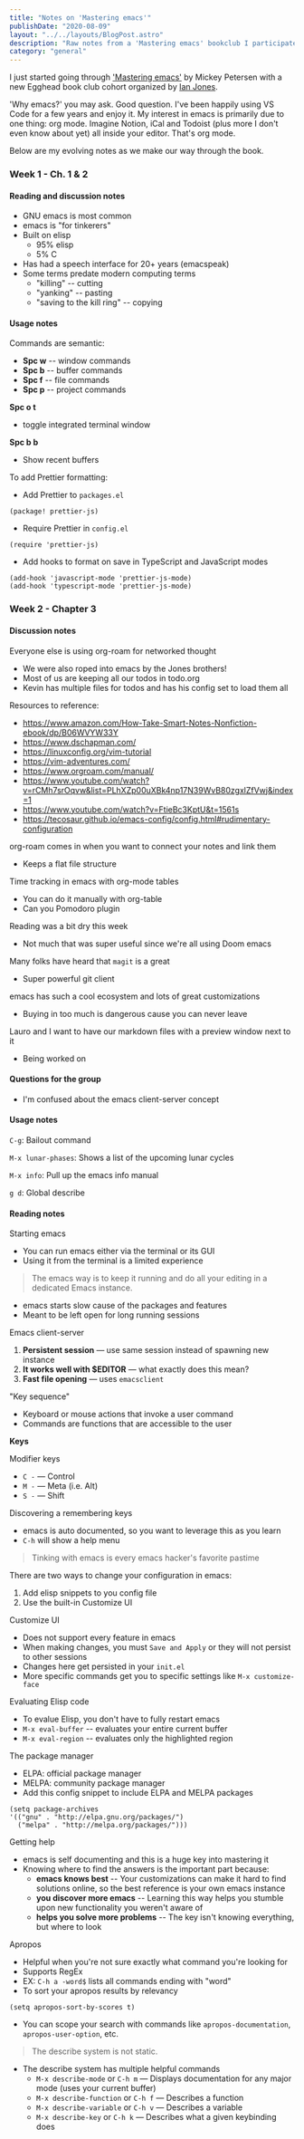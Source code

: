 ```yaml
---
title: "Notes on 'Mastering emacs'"
publishDate: "2020-08-09"
layout: "../../layouts/BlogPost.astro"
description: "Raw notes from a 'Mastering emacs' bookclub I participated in."
category: "general"
---
```


I just started going through ['Mastering emacs'](https://www.masteringemacs.org/) by Mickey Petersen with a new Egghead book club cohort organized by [Ian Jones](https://www.ianjones.us).

'Why emacs?' you may ask. Good question. I've been happily using VS Code for a few years and enjoy it. My interest in emacs is primarily due to one thing: org mode. Imagine Notion, iCal and Todoist (plus more I don't even know about yet) all inside your editor. That's org mode.

Below are my evolving notes as we make our way through the book.

### Week 1 - Ch. 1 & 2

#### Reading and discussion notes

- GNU emacs is most common
- emacs is "for tinkerers"
- Built on elisp
  - 95% elisp
  - 5% C
- Has had a speech interface for 20+ years (emacspeak)
- Some terms predate modern computing terms
  - "killing" -- cutting
  - "yanking" -- pasting
  - "saving to the kill ring" -- copying

#### Usage notes

Commands are semantic:

- **Spc w** -- window commands
- **Spc b** -- buffer commands
- **Spc f** -- file commands
- **Spc p** -- project commands

**Spc o t**

- toggle integrated terminal window

**Spc b b**

- Show recent buffers

To add Prettier formatting:

- Add Prettier to `packages.el`

```elisp
(package! prettier-js)
```

- Require Prettier in `config.el`

```elisp
(require 'prettier-js)
```

- Add hooks to format on save in TypeScript and JavaScript modes

```elisp
(add-hook 'javascript-mode 'prettier-js-mode)
(add-hook 'typescript-mode 'prettier-js-mode)
```

### Week 2 - Chapter 3

#### Discussion notes

Everyone else is using org-roam for networked thought

- We were also roped into emacs by the Jones brothers!
- Most of us are keeping all our todos in todo.org
- Kevin has multiple files for todos and has his config set to load them all

Resources to reference:

- https://www.amazon.com/How-Take-Smart-Notes-Nonfiction-ebook/dp/B06WVYW33Y
- https://www.dschapman.com/
- https://linuxconfig.org/vim-tutorial
- https://vim-adventures.com/
- https://www.orgroam.com/manual/
- https://www.youtube.com/watch?v=rCMh7srOqvw&list=PLhXZp00uXBk4np17N39WvB80zgxlZfVwj&index=1
- https://www.youtube.com/watch?v=FtieBc3KptU&t=1561s
- https://tecosaur.github.io/emacs-config/config.html#rudimentary-configuration

org-roam comes in when you want to connect your notes and link them

- Keeps a flat file structure

Time tracking in emacs with org-mode tables

- You can do it manually with org-table
- Can you Pomodoro plugin

Reading was a bit dry this week

- Not much that was super useful since we're all using Doom emacs

Many folks have heard that `magit` is a great

- Super powerful git client

emacs has such a cool ecosystem and lots of great customizations

- Buying in too much is dangerous cause you can never leave

Lauro and I want to have our markdown files with a preview window next to it

- Being worked on

#### Questions for the group

- I'm confused about the emacs client-server concept

#### Usage notes

`C-g`: Bailout command

`M-x lunar-phases`: Shows a list of the upcoming lunar cycles

`M-x info`: Pull up the emacs info manual

`g d`: Global describe

#### Reading notes

Starting emacs

- You can run emacs either via the terminal or its GUI
- Using it from the terminal is a limited experience

> The emacs way is to keep it running and do all your editing in a dedicated Emacs instance.

- emacs starts slow cause of the packages and features
- Meant to be left open for long running sessions

Emacs client-server

1. **Persistent session** — use same session instead of spawning new instance
2. **It works well with \$EDITOR** — what exactly does this mean?
3. **Fast file opening** — uses `emacsclient`

"Key sequence"

- Keyboard or mouse actions that invoke a user command
- Commands are functions that are accessible to the user

**Keys**

Modifier keys

- `C -` — Control
- `M -` — Meta (i.e. Alt)
- `S -` — Shift

Discovering a remembering keys

- emacs is auto documented, so you want to leverage this as you learn
- `C-h` will show a help menu

> Tinking with emacs is every emacs hacker's favorite pastime

There are two ways to change your configuration in emacs:

1. Add elisp snippets to you config file
2. Use the built-in Customize UI

Customize UI

- Does not support every feature in emacs
- When making changes, you must `Save and Apply` or they will not persist to other sessions
- Changes here get persisted in your `init.el`
- More specific commands get you to specific settings like `M-x customize-face`

Evaluating Elisp code

- To evalue Elisp, you don't have to fully restart emacs
- `M-x eval-buffer` -- evaluates your entire current buffer
- `M-x eval-region` -- evaluates only the highlighted region

The package manager

- ELPA: official package manager
- MELPA: community package manager
- Add this config snippet to include ELPA and MELPA packages

```elisp
(setq package-archives
'(("gnu" . "http://elpa.gnu.org/packages/")
  ("melpa" . "http://melpa.org/packages/")))
```

Getting help

- emacs is self documenting and this is a huge key into mastering it
- Knowing where to find the answers is the important part because:
  - **emacs knows best** -- Your customizations can make it hard to find solutions online, so the best reference is your own emacs instance
  - **you discover more emacs** -- Learning this way helps you stumble upon new functionality you weren't aware of
  - **helps you solve more problems** -- The key isn't knowing everything, but where to look

Apropos

- Helpful when you're not sure exactly what command you're looking for
- Supports RegEx
- EX: `C-h a -word$` lists all commands ending with "word"
- To sort your apropos results by relevancy

```elisp
(setq apropos-sort-by-scores t)
```

- You can scope your search with commands like `apropos-documentation`, `apropos-user-option`, etc.

> The describe system is not static.

- The describe system has multiple helpful commands
  - `M-x describe-mode` or `C-h m` — Displays documentation for any major mode (uses your current buffer)
  - `M-x describe-function` or `C-h f` — Describes a function
  - `M-x describe-variable` or `C-h v` — Describes a variable
  - `M-x describe-key` or `C-h k` — Describes what a given keybinding does

